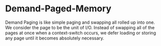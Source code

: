 # Demand-Paged-Memory
Demand Paging is like simple paging and swapping  all rolled up into one. We consider the page to  be the unit of I/O. Instead of swapping all of  the pages at once when a context-switch occurs, we defer loading or storing any page until it becomes absolutely necessary.  

